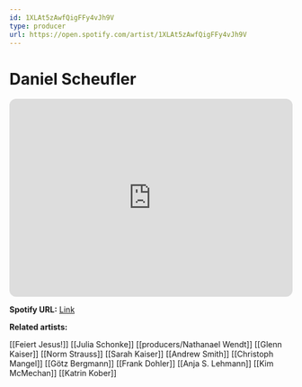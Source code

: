 ```yaml
---
id: 1XLAt5zAwfQigFFy4vJh9V
type: producer
url: https://open.spotify.com/artist/1XLAt5zAwfQigFFy4vJh9V
---
```

# Daniel Scheufler

<iframe style="border-radius:12px" src="https://open.spotify.com/embed/artist/1XLAt5zAwfQigFFy4vJh9V" width="100%" height="352" frameBorder="0" allowfullscreen="" allow="autoplay; clipboard-write; encrypted-media; fullscreen; picture-in-picture" loading="lazy"></iframe>

**Spotify URL:** [Link](https://open.spotify.com/artist/1XLAt5zAwfQigFFy4vJh9V)

**Related artists:**

[[Feiert Jesus!]]
[[Julia Schonke]]
[[producers/Nathanael Wendt]]
[[Glenn Kaiser]]
[[Norm Strauss]]
[[Sarah Kaiser]]
[[Andrew Smith]]
[[Christoph Mangel]]
[[Götz Bergmann]]
[[Frank Dohler]]
[[Anja S. Lehmann]]
[[Kim McMechan]]
[[Katrin Kober]]
